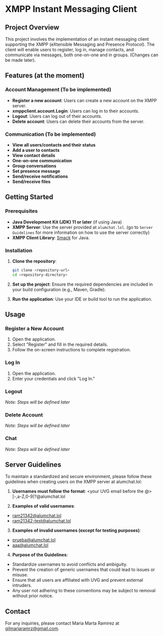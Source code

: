 # XMPP Instant Messaging Client

## Project Overview

This project involves the implementation of an instant messaging client supporting the XMPP (eXtensible Messaging and Presence Protocol). The client will enable users to register, log in, manage contacts, and communicate via messages, both one-on-one and in groups. (Changes can be made later).

## Features (at the moment)

### Account Management (To be implemented)
- **Register a new account**: Users can create a new account on the XMPP server.
- **xmppclient.account.Login**: Users can log in to their accounts.
- **Logout**: Users can log out of their accounts.
- **Delete account**: Users can delete their accounts from the server.

### Communication (To be implemented)
- **View all users/contacts and their status**
- **Add a user to contacts**
- **View contact details**
- **One-on-one communication**
- **Group conversations**
- **Set presence message**
- **Send/receive notifications**
- **Send/receive files**

## Getting Started

### Prerequisites

- **Java Development Kit (JDK) 11 or later** (if using Java)
- **XMPP Server**: Use the server provided at `alumchat.lol`. (go to `Server Guidelines` for more information on how to use the server correctly)
- **XMPP Client Library**: [Smack](https://www.igniterealtime.org/projects/smack/) for Java.

### Installation

1. **Clone the repository**:
   ```bash
   git clone <repository-url>
   cd <repository-directory>

2. **Set up the project**:
Ensure the required dependencies are included in your build configuration (e.g., Maven, Gradle).

3. **Run the application**:
Use your IDE or build tool to run the application.

## Usage
### Register a New Account
1. Open the application.
2. Select "Register" and fill in the required details.
3. Follow the on-screen instructions to complete registration.

### Log In
1. Open the application.
2. Enter your credentials and click "Log In."

### Logout
*Note: Steps will be defined later*

### Delete Account
*Note: Steps will be defined later*

### Chat
*Note: Steps will be defined later*

## Server Guidelines
To maintain a standardized and secure environment, please follow these guidelines when creating users on the XMPP server at alumchat.lol:

1. **Usernames must follow the format**:
<your UVG email before the @>[-,a-Z,0-9]?@alumchat.lol

2. **Examples of valid usernames**:
- ram21342@alumchat.lol
- ram21342-test@alumchat.lol

3. **Examples of invalid usernames (except for testing purposes)**:
- prueba@alumchat.lol
- aaa@alumchat.lol

4. **Purpose of the Guidelines**:
- Standardize usernames to avoid conflicts and ambiguity.
- Prevent the creation of generic usernames that could lead to issues or misuse.
- Ensure that all users are affiliated with UVG and prevent external intruders.
- Any user not adhering to these conventions may be subject to removal without prior notice.

## Contact
For any inquiries, please contact Maria Marta Ramirez at [gilmariaramrz@gmail.com](gilmariaramrz@gmail.com).